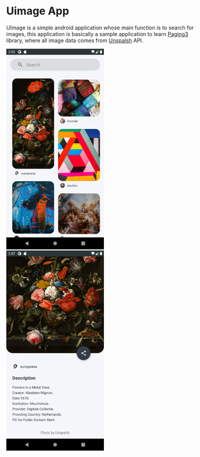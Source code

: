 # Uimage App

UImage is a simple android application whose main function is to search for images, this application is basically a sample application to learn <a href="https://developer.android.com/topic/libraries/architecture/paging/v3-overview" target="_blank">Paging3</a> library, where all image data comes from <a href="https://unsplash.com/developers" target="_blank">Unspalsh</a> API.

<img src="/results/screenshot1.png" width="260">&emsp;<img src="/results/screenshot2.png" width="260">

